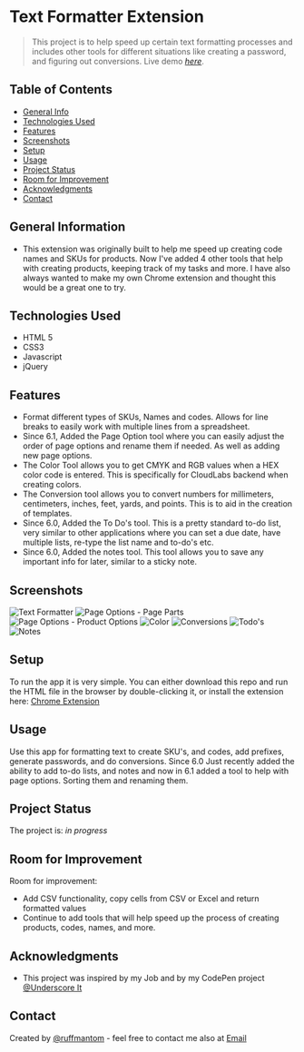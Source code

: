 # Text Formatter Extension
> This project is to help speed up certain text formatting processes and includes other tools for different situations like creating a password, and figuring out conversions.
> Live demo [_here_](https://chromewebstore.google.com/detail/labcloud-tool/ddccphibkibcaidgdchlacfhbncojejg?hl=en).

## Table of Contents
* [General Info](#general-information)
* [Technologies Used](#technologies-used)
* [Features](#features)
* [Screenshots](#screenshots)
* [Setup](#setup)
* [Usage](#usage)
* [Project Status](#project-status)
* [Room for Improvement](#room-for-improvement)
* [Acknowledgments](#acknowledgments)
* [Contact](#contact)
<!-- * [License](#license) -->


## General Information
- This extension was originally built to help me speed up creating code names and SKUs for products. Now I've added 4 other tools that help with creating products, keeping track of my tasks and more. I have also always wanted to make my own Chrome extension and thought this would be a great one to try.


## Technologies Used
- HTML 5
- CSS3
- Javascript
- jQuery


## Features
- Format different types of SKUs, Names and codes. Allows for line breaks to easily work with multiple lines from a spreadsheet.
- Since 6.1, Added the Page Option tool where you can easily adjust the order of page options and rename them if needed. As well as adding new page options.
- The Color Tool allows you to get CMYK and RGB values when a HEX color code is entered. This is specifically for CloudLabs backend when creating colors.
- The Conversion tool allows you to convert numbers for millimeters, centimeters, inches, feet, yards, and points. This is to aid in the creation of templates.
- Since 6.0, Added the To Do's tool. This is a pretty standard to-do list, very similar to other applications where you can set a due date, have multiple lists, re-type the list name and to-do's etc.
- Since 6.0, Added the notes tool. This tool allows you to save any important info for later, similar to a sticky note.


## Screenshots
![Text Formatter](./images/Previews/6.0/text-formatter.png)
![Page Options - Page Parts](./images/Previews/6.0/po-page-parts.png)
![Page Options - Product Options](./images/Previews/6.0/po-product-options.png)
![Color](./images/Previews/6.0/color.png)
![Conversions](./images/Previews/6.0/conversions.png)
![Todo's](./images/Previews/6.0/tasks.png)
![Notes](./images/Previews/6.0/notes.png)


## Setup
To run the app it is very simple. You can either download this repo and run the HTML file in the browser by double-clicking it, or install the extension here: [Chrome Extension](https://chromewebstore.google.com/detail/labcloud-tool/ddccphibkibcaidgdchlacfhbncojejg?hl=en)


## Usage
Use this app for formatting text to create SKU's, and codes, add prefixes, generate passwords, and do conversions. Since 6.0 Just recently added the ability to add to-do lists, and notes and now in 6.1 added a tool to help with page options. Sorting them and renaming them.


## Project Status
The project is: _in progress_


## Room for Improvement
Room for improvement:
- Add CSV functionality, copy cells from CSV or Excel and return formatted values
- Continue to add tools that will help speed up the process of creating products, codes, names, and more.


## Acknowledgments
- This project was inspired by my Job and by my CodePen project [@Underscore It](https://codepen.io/ruffmantom/pen/ExpNZEx)


## Contact
Created by [@ruffmantom](https://github.com/Ruffmantom) - feel free to contact me also at [Email](tomruffcodes@gmail.com)